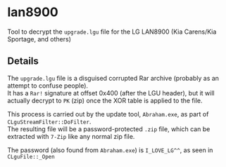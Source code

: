 # lan8900

Tool to decrypt the `upgrade.lgu` file for the LG LAN8900 (Kia Carens/Kia Sportage, and others)

## Details

The `upgrade.lgu` file is a disguised corrupted Rar archive (probably as an attempt to confuse people).\
It has a `Rar!` signature at offset 0x400 (after the LGU header), but it will actually decrypt to `PK` (zip) once the XOR table is applied to the file.

This process is carried out by the update tool, `Abraham.exe`, as part of `CLguStreamFilter::DoFilter`.\
The resulting file will be a password-protected `.zip` file, which can be extracted with `7-Zip` like any normal zip file.

The password (also found from `Abraham.exe`) is `I_LOVE_LG^^`, as seen in `CLguFile::_Open`
